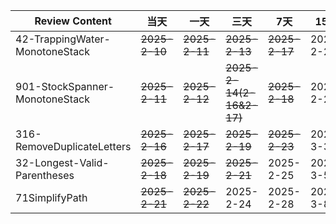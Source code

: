 | **Review Content**             | **当天**        | **一天**        | **三天**                   | **7天**        | **15天**   | **30天**   |
|--------------------------------|---------------|---------------|--------------------------|---------------|-----------|-----------|
| 42-TrappingWater-MonotoneStack | ~~2025-2-10~~ | ~~2025-2-11~~ | ~~2025-2-13~~            | ~~2025-2-17~~ | 2025-2-25 | 2025-3-11 |
| 901-StockSpanner-MonotoneStack | ~~2025-2-11~~ | ~~2025-2-12~~ | ~~2025-2-14(2-16&2-17)~~ | ~~2025-2-18~~ | 2025-2-26 | 2025-3-12 |
| 316-RemoveDuplicateLetters     | ~~2025-2-16~~ | ~~2025-2-17~~ | ~~2025-2-19~~            | ~~2025-2-23~~ | 2025-3-3  | 2025-3-18 |
| 32-Longest-Valid-Parentheses   | ~~2025-2-18~~ | ~~2025-2-19~~ | ~~2025-2-21~~            | 2025-2-25     | 2025-3-5  | 2025-3-20 |
| 71SimplifyPath                 | ~~2025-2-21~~ | ~~2025-2-22~~ | 2025-2-24                | 2025-2-28     | 2025-3-8  | 2025-3-23 |